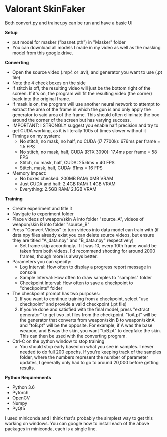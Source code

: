 # Valorant SkinFaker

Both convert.py and trainer.py can be run and have a basic UI  
  
**Setup**  

- put model for masker ("basnet.pth") in "Masker" folder
- You can download all models I made in my video as well as the masking model from this [google drive](https://drive.google.com/file/d/1I2889hwmhZXWmfPaaW0L6ldmRU2LjUfN).

**Converting**


- Open the source video (.mp4 or .avi), and generator you want to use (.pt file)
- Note the 4 check boxes on the side
- If stitch is off, the resulting video will just be the bottom right of the screen. If it's on, the program will fit the resulting video (the corner) back into the original frame.
- If mask is on, the program will use another neural network to attempt to extract the area of the frame in which the gun is and only apply the generator to said area of the frame. This should often eliminate the box around the corner of the screen but has varying success.
- IMPORTANT: I STRONGLY suggest you enable half precision and try to get CUDA working, as it is literally 100s of times slower without it
- Timings on my system: 
  - No stitch, no mask, no half, no CUDA (i7 7700k): 676ms per frame = 1.5 FPS
  - No stitch, no mask, half, CUDA (RTX 3090):  17.4ms per frame = 58 FPS
  - Stitch, no mask, half, CUDA: 25.6ms = 40 FPS
  - Stitch, mask, half, CUDA: 61ms = 16 FPS
- Memory Impact:
  - No boxes checked: 200MB RAM/ 0MB VRAM
  - Just CUDA and half: 2.4GB RAM/ 1.4GB VRAM
  - Everything: 2.5GB RAM/ 2.1GB VRAM

**Training**

- Create experiment and title it
- Navigate to experiment folder 
- Place videos of weapon/skin A into folder "source_A", videos of weapon/skin B into folder "source_B"
- Press "Convert Videos" to turn videos into data model can train with (if data npy files already exist you can delete source videos, but ensure they are titled "A_data.npy" and "B_data.npy" respectively)
  - Set frame skip accordingly. If it was 10, every 10th frame would be taken from both videos. I'd recommend shooting for around 2000 frames, though more is always better.
- Parameters you can specify:
  - Log Interval: How often to display a progress report message in console
  - Sample Interval: How often to draw samples to "samples" folder
  - Checkpoint Interval: How often to save a checkpoint to "checkpoints" folder
- The checkpoint prompt has two purposes:
  1. If you want to continue training from a checkpoint, select "use checkpoint" and provide a valid checkpoint (.pt file)
  2. If you're done and satisfied with the final model, press "extract generator" to get two .pt files from the checkpoint. "toA.pt" will be the generator that converts from weapon/skin B to weapon/skinA and "toB.pt" will be the opposite. For example, if A was the base weapon, and B was the skin, you want "toB.pt" to deepfake the skin. This can then be used with the converting program.
- Ctrl-C on the python window to stop training
  - You should stop early based on what you see in samples. I never needed to do full 200 epochs. If you're keeping track of the samples folder, where the numbers represent the number of parameter updates, I generally only had to go to around 20,000 before getting results.

**Python Requirements**

- Python 3.6
- Pytorch
- OpenCV
- Numpy
- PyQt5

I used miniconda and I think that's probably the simplest way to get this working on windows.  You can google how to install each of the above packages in miniconda, each is a single line.
